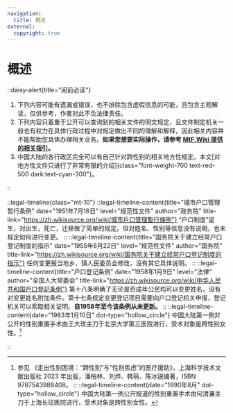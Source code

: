 ```yaml
---
navigation:
  title: 概述
external: 
  copyright: true
---
```

# 概述

<!-- markdownlint-disable MD033 -->
::daisy-alert{title="阅前必读"}

1. 下列内容可能有遗漏或错误，也不排除包含虚假信息的可能，且包含主观解读，仅供参考，作者对此不负法律责任。
1. 下列内容只着重于公开可以查询到的相关文件的明文规定，且文件制定机关一般也有权力在具体行政过程中对规定做出不同的理解和解释，因此相关内容并不能帮助您具体办理相关业务。**如果您想要实际操作，请参考 [MtF.Wiki 提供的相关指引](https://mtf.wiki/zh-cn/docs/srs/id-card/)。**
1. 中国大陆的各行政区完全可以有自己针对跨性别的相关地方性规定。本文[对地方性文件只进行了非常有限的介绍]{class="font-weight-700 text-red-500 dark:text-cyan-300"}。

::

::legal-timeline{class="mt-10"}
::legal-timeline-content{title="城市户口管理暂行条例" date="1951年7月16日" level="规范性文件" author="政务院" title-link="https://zh.wikisource.org/wiki/城市戶口管理暫行條例"}
“户口制度”诞生，对出生，死亡，迁移做了简单的规定。但对姓名、性别等信息没有说明，也未规定如何进行变更。
::
::legal-timeline-content{title="国务院关于建立经常户口登记制度的指示" date="1955年6月22日" level="规范性文件" author="国务院" title-link="https://zh.wikisource.org/wiki/国务院关于建立经常户口登记制度的指示"}
任何变更报当地乡、镇人民委员会修改，没有其它具体说明。
::
::legal-timeline-content{title="户口登记条例" date="1958年1月9日" level="法律" author="全国人大常委会" title-link="https://zh.wikisource.org/wiki/中华人民共和国戶口登記条例"}
第十八条明确了无论是否成年公民均可以变更姓名，没有对变更姓名附加条件。第十七条规定变更登记项目需要向户口登记机关申报，登记机关可以索取相关证明。**自1958年至今该条例从未更新。**
::
::legal-timeline-content{date="1983年1月10日" dot-type="hollow_circle"}
中国大陆第一例非公开的性别重置手术由王大玫主刀于北京大学第三医院进行，受术对象是跨性别女性。[^1]
[^1]: 参见 《走出性别困境：“跨性别”与“性别焦虑”的医疗援助》，上海科学技术文献出版社 2023 年出版，潘柏林、刘烨、韩萌、陈冰锐编著，ISBN 9787543988408。
::
::legal-timeline-content{date="1990年8月" dot-type="hollow_circle"}
中国大陆第一例公开报道的性别重置手术由何清濂主刀于上海长征医院进行，受术对象是跨性别女性。[^2]
[^2]: 参见 《纠正上帝的错误: "中国变性手术之父"何清濂的非常记忆》，上海文艺出版社 2005 年出版，吴兴人编著，ISBN 9787532128884。
::
::legal-timeline-content{date="2002年9月4日" title="关于公民实施变性手术后变更户口登记性别项目有关问题的批复" level="规范性文件" author="公安部治安管理局" title-link="/spec/2002-09-04/mps-2002-131"}
提供“国家指定医院为其成功实施变性手术的证明”可修改户口登记性别项目，性别项目变更后，应重新编制公民身份号码。**首次明确允许境内医院性别重置手术后修改户籍性别。**
::
::legal-timeline-content{date="2002年11月5日" title="关于公民实施变性手术后变更户口登记性别项目有关问题的通知" level="规范性文件" author="河南省公安厅" title-link="/spec/2002-11-05/mps-2002-131-notice"}
明确了**河南省**户籍居民于**境外**接受手术后可在“经各省辖市卫生行政部门指定的医院出具性别认定证明”后修改户籍性别。规定河南省户籍居民境内手术后修改户籍性别必须由地级市（含外省）级以上医院出具相关证明。明确河南省户籍居民修改户籍性别后须在常住人口登记表中注明登记事项变更和更正记载栏中注明变更情况。其余规定与全国性规定一致。
::
::legal-timeline-content{date="2004年" title="派出所办理常住户口登记工作规范（试行）" level="规范性文件" author="北京市公安局" title-link="https://zh.wikisource.org/wiki/派出所办理常住户口登记工作规范（试行）"}
规定“提供本人书面申请、医院诊断证明、公证部门的公证书”可变更户籍性别。明确允许**北京市**户籍居民在**境外**接受手术后可回国修改户籍性别的地区。
::
::legal-timeline-content{date="2008年10月23日" title="关于公民手术变性后变更户口登记性别项目有关问题的批复" level="规范性文件" author="公安部治安管理局" title-link="/spec/2008-10-23/mps-2008-478"}
提供“国内三级医院出具的性别鉴定证明和公证部门出具的公证书，或司法鉴定部门出具的证明”可修改户口登记性别项目，性别项目变更后，应重新编制公民身份号码。**相当于在整个中国大陆地区明确允许在境外接受手术后可回国修改户籍性别。**
::
::legal-timeline-content{date="2009年11月13日" title="变性手术技术管理规范（试行）" level="规范性文件" author="卫生部办公厅" title-link="/spec/2009-11-13/srs/readme"}
规定“变性手术后，医院为患者出具有关诊疗证明，以便患者办理相关法律手续。”并规定了在国内进行手术的相关门槛，包括需要无犯罪记录证明；已告知直系亲属拟行变性手术的相关证明；年龄大于20岁；接受心理、精神治疗1年以上且无效；未在婚姻状态；对变性的要求持续 5年以上；本人手术书面申请及其公证；易性癖病诊断证明；**无共病精神疾病；非跨性别同性恋**；需要医院伦理委员会同意。上述前置要求包括**生殖器的切除、成形以及任何改变第二性征的手术。**
::
::legal-timeline-content{date="2017年2月17日" title="性别重置技术管理规范（2017年版）" level="规范性文件" author="国家卫生计生委办公厅" title-link="/spec/2017-02-17/srs/readme"}
规定“完成符合转换性别后的外生殖器重建手术后，医院为手术对象出具有关诊疗证明，以便手术对象办理相关法律手续”。“易性癖病诊断证明”改成“易性病诊断证明”。**取消无共病精神疾病和非跨性别同性恋的要求。所提前置要求适用范围改为仅限“外生殖器的切除、成形及女变男乳房切除”。“变性手术”的表述改为“性别重置手术”**
::
::legal-timeline-content{date="2018年3月8日" title="上海市常住户口管理规定" level="规范性文件" author="上海市公安局" title-link="https://zh.wikisource.org/wiki/上海市常住户口管理规定_(2018年)"}
禁止**上海市**“学生集体户口、博士后工作站集体户口以及中央各部委、各省市驻沪办事处工作集体户口人员”变更姓名、性别等信息。明确婴儿性别按照出生医学证明登记。其余规定与全国性规定一致。
::
::legal-timeline-content{date="2020年11月23日" title="精神障碍诊疗规范（2020 年版）" level="规范性文件" author="国家卫生健康委办公厅" title-link="/spec/2020-11-23/gdtmd"}
规定“激素治疗、外科手术治疗（变性手术）”等方式是易性症的治疗方式。易性症的诊断要求转换性别身份至少持续存在2年以上。陆峥参与编写。
::
::legal-timeline-content{date="2021年7月24日" title="户口居民身份证管理工作规范（试行）" level="规范性文件" author="公安部" title-link="/spec/2021-07-24/mps-2021-12"}
规定“本人或者监护人应当凭国内三级医院出具的性别鉴定证明，或者具备资格的司法鉴定机构出具的证明，向户口所在地公安派出所申请”可变更性别。**相当于取消了此前全国性规定的“性别鉴定证明的公证书”的要求**。对姓名更改做了更加详细的规定和限制。**规定变更性别等项目时，公安机关应当进行人像、指纹等检索比对，存疑的进行走访调查，形成比对和走访调查书面材料，确保相关信息真实准确**。规定公民姓名、性别等变更的，应当申请换领新的居民身份证、居住证。
::
::legal-timeline-content{date="2022年4月20日" title="性别重置技术临床应用管理规范（2022年版）" level="规范性文件" author="国家卫生健康委办公厅" title-link="/spec/2022-04-20/srs/readme"}
**“易性病诊断证明”表述改为“易性症（性别焦虑，或性别不一致）诊断证明”**，并明确该证明必须来自三级医院。伦理委员会相关要求改为“须经医院论证、伦理审查和多学科讨论”。**取消手术书面申请的公证要求。最低年龄要求从20岁下调到18岁。取消了“术前接受心理、精神治疗 1 年以上且无效”的要求。所提前置要求适用范围改为仅限“生殖器的切除、成形”。**规定完成符合转换性别后的**生殖器及性腺（睾丸、卵巢）切除手术**后，医院为手术对象出具有关诊疗证明，以便手术对象办理相关法律手续。
::
::legal-timeline-content{date="2022年11月30日" title="药品网络销售禁止清单（第一版）" level="规范性文件" author="国家药监局" title-link="/spec/2022-11-30/prohibiteddrugs"}
禁止环丙孕酮、雌二醇单方制剂网络销售。
::
::legal-timeline-content{date="2023年7月6日" title="关于《药品网络销售禁止清单（第一版）》有关问题的复函" level="规范性文件" author="国家药监局综合司" title-link="/spec/2023-07-10/fgwj-2023-10001"}
明确复合包装产品中包含环丙孕酮或雌二醇单方制剂，也应被禁止网络销售。
::

::
